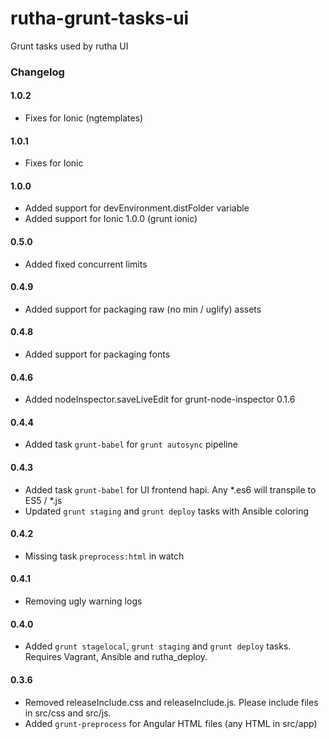 rutha-grunt-tasks-ui
=========================

Grunt tasks used by rutha UI

### Changelog

#### 1.0.2

* Fixes for Ionic (ngtemplates)

#### 1.0.1

* Fixes for Ionic

#### 1.0.0

* Added support for devEnvironment.distFolder variable
* Added support for Ionic 1.0.0 (grunt ionic)

#### 0.5.0

* Added fixed concurrent limits

#### 0.4.9

* Added support for packaging raw (no min / uglify) assets 

#### 0.4.8

* Added support for packaging fonts

#### 0.4.6

* Added nodeInspector.saveLiveEdit for grunt-node-inspector 0.1.6

#### 0.4.4

* Added task `grunt-babel` for `grunt autosync` pipeline

#### 0.4.3

* Added task `grunt-babel` for UI frontend hapi. Any *.es6 will transpile to ES5 / *.js
* Updated  `grunt staging` and `grunt deploy` tasks with Ansible coloring


#### 0.4.2

* Missing task `preprocess:html` in watch

#### 0.4.1

* Removing ugly warning logs

#### 0.4.0

* Added `grunt stagelocal`, `grunt staging` and `grunt deploy` tasks. Requires Vagrant, Ansible and rutha_deploy.

#### 0.3.6


* Removed releaseInclude.css and releaseInclude.js. Please include files in src/css and src/js.
* Added `grunt-preprocess` for Angular HTML files (any HTML in src/app)
